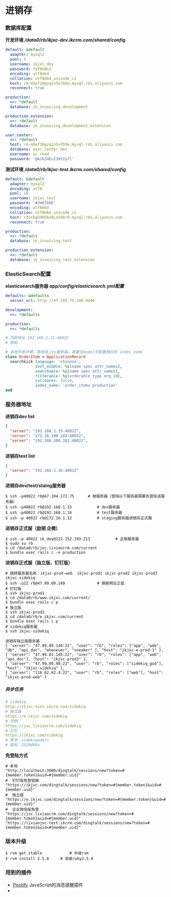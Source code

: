 # 进销存

### 数据库配置

**开发环境**  ***/data0/rb/ikjxc-dev.ikcrm.com/shared/config***

```yml
default: &default
  adapter: mysql2
  pool: 5
  username: ikjxc_dev
  password: t$Y8nWxz
  encoding: utf8mb4
  collation: utf8mb4_unicode_ci
  host: rm-m5ef10gzq1n5e7b9a.mysql.rds.aliyuncs.com
  reconnect: true

production:
  <<: *default
  database: ik_invoicing_development

production_extension:
  <<: *default
  database: ik_invoicing_development_extension

user_center:
  <<: *default
  host: rm-m5ef10gzq1n5e7b9a.mysql.rds.aliyuncs.com
  database: user_center_dev
  username: uc_read
  password: '@wikZ4EuIJmY2y7l'
```



**测试环境**  ***/data0/rb/ikjxc-test.ikcrm.com/shared/config***

```yml
default: &default
  adapter: mysql2
  encoding: utf8
  pool: 10
  username: ikjxc_test
  password: '#Jm07GhE'
  encoding: utf8mb4
  collation: utf8mb4_unicode_ci
  host: rdscbq34656z0ix59br0.mysql.rds.aliyuncs.com
  reconnect: true

production:
  <<: *default
  database: ik_invoicing_test

production_extension:
  <<: *default
  database: ik_invoicing_test_extension
```



### ElasticSearch配置

**elasticsearch服务器**  ***app/config/elasticsearch.yml配置***

```yml
defaults: &defaults
  server_url: http://47.105.75.246:9400

development:
  <<: *defaults

production:
  <<: *defaults

# 内网地址 192.168.1.21:40022
# 例如：
```

```ruby
# 本地开发环境，使用线上es服务器，需要在model中配置相应的 index_name
class OrderItem < ApplicationRecord
  searchkick language: 'chinese',
             text_middle: %i[name spec attr_names],
             searchable: %i[name spec attr_names],
             filterable: %i[orderable_type org_id],
             callbacks: false,
             index_name: 'order_items_production'
end
```





### 服务器地址

**进销存dev list**  

```json
{
  "server": "192.168.1.15:40022",
  "server": "172.16.100.102:40022",
  "server": "192.168.100.101:40022",
}
```

**进销存test list**  

```json
{
  "server": "192.168.1.16:40022"
}
```

**进销存dev/test/staing服务器**

```shell
$ ssh -p40022 rb@47.104.172.75		# 根服务器（登陆以下服务器需要先登陆该服务器）
$ ssh -p40022 rb@192.168.1.15			# dev服务器
$ ssh -p40022 rb@192.168.1.16			# test服务器
$ ssh -p 40022 rb@172.16.1.12			# staging服务器进销存正式服
```

**进销存正式服（励销 企微）**

```shell
$ ssh -p 40022 ik_dev@122.152.193.213			# 企微服务器
$ sudo su rb
$ cd /data0/rb/jxc.lixiaocrm.com/current
$ bundle exec rails c -e production
```

**进销存正式服（独立版、钉钉版）**

```shell
# 跳转服务器名称：ikjxc-prod-web  ikjxc-prod1 ikjxc-prod2 ikjxc-prod3 ikjxc-sidekiq
$ ssh -p22 rb@47.99.89.149				# 跳板明日之星
# 钉钉版
$ ssh ikjxc-prod1
$ cd /data0/rb/www.ikjxc.com/current/
$ bundle exec rails c p
# 独立版
$ ssh ikjxc-prod3
$ cd /data0/rb/e.ikjxc.com/current
$ bundle exec rails c p
# sidekiq服务器
$ ssh ikjxc-sidekiq

进销存独立版服务器
{ "server": "47.99.89.149:22", "user": "rb", "roles": ["app", "web", "db", "api_doc", "whenever", "sneaker" ], "host": "ikjxc-e-prod-1" },
{ "server": "47.96.81.145:22", "user": "rb", "roles": ["app", "web", "api_doc"], "host": "ikjxc-prod3" },
{ "server": "47.99.96.98:22", "user": "rb", "roles": ["sidekiq_god"], "host": "ikjxc-sidekiq" },
{ "server": "116.62.62.4:22", "user": "rb", "roles": ["web"], "host": "ikjxc-prod-web" }
```



##### 异步任务

```yml
# sidekiq
http://ikjxc-test.ikcrm.com/sidekiq
# 独立版
https://e.ikjxc.com/sidekiq
# 厉销
https://jxc.lixiaocrm.com/sidekiq
# 钉钉
https://ikjxc.com/sidekiq
# 账号：sidekiqadmin
# 密码：5529d99a
```

**免登陆方式**

```shell
# 本地
"http://localhost:3000/dingtalk/sessions/new?token=#{member.token}&uid=#{member.uid}"
#  钉钉版免登链接
"https://ikjxc.com/dingtalk/sessions/new?token=#{member.token}&uid=#{member.uid}"
#  独立版
"https://e.ikjxc.com/dingtalk/sessions/new?token=#{member.token}&uid=#{member.uid}"
#  企业微信版免登
"https://jxc.lixiaocrm.com/dingtalk/sessions/new?token=#{member.token}&uid=#{member.uid}"
"https://lixiaojxc-test.ikcrm.com/dingtalk/sessions/new?token=#{member.token}&uid=#{member.uid}"
```



### 版本升级

```shell
$ rvm get stable 			# 升级rvm
$ rvm install 2.5.8		# 安装ruby2.5.8
```

### 用到的插件

* [Pnotify](https://www.npmjs.com/package/pnotify) JavaScript的消息提醒插件
* 